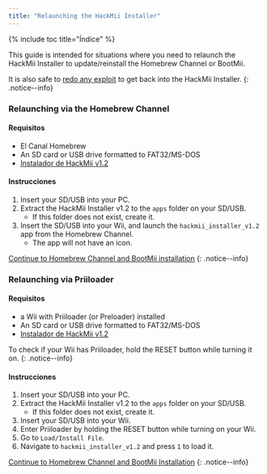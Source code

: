 ```yaml
---
title: "Relaunching the HackMii Installer"
---
```


{% include toc title="Índice" %}

This guide is intended for situations where you need to relaunch the HackMii Installer to update/reinstall the Homebrew Channel or BootMii.

It is also safe to [redo any exploit](get-started) to get back into the HackMii Installer.
{: .notice--info}

### Relaunching via the Homebrew Channel

#### Requisitos

* El Canal Homebrew
* An SD card or USB drive formatted to FAT32/MS-DOS
* [Instalador de HackMii v1.2](https://bootmii.org/download/)

#### Instrucciones

1. Insert your SD/USB into your PC.
1. Extract the HackMii Installer v1.2 to the `apps` folder on your SD/USB.
    + If this folder does not exist, create it.
1. Insert the SD/USB into your Wii, and launch the `hackmii_installer_v1.2` app from the Homebrew Channel.
    + The app will not have an icon.

[Continue to Homebrew Channel and BootMii installation](hbc)
{: .notice--info}

### Relaunching via Priiloader

#### Requisitos
* a Wii with Priiloader (or Preloader) installed
* An SD card or USB drive formatted to FAT32/MS-DOS
* [Instalador de HackMii v1.2](https://bootmii.org/download/)

To check if your Wii has Priiloader, hold the RESET button while turning it on.
{: .notice--info}

#### Instrucciones

1. Insert your SD/USB into your PC.
1. Extract the HackMii Installer v1.2 to the `apps` folder on your SD/USB.
    + If this folder does not exist, create it.
1. Insert your SD/USB into your Wii.
1. Enter Priiloader by holding the RESET button while turning on your Wii.
1. Go to `Load/Install File`.
1. Navigate to `hackmii_installer_v1.2` and press `1` to load it.

[Continue to Homebrew Channel and BootMii Installation](hbc)
{: .notice--info}
